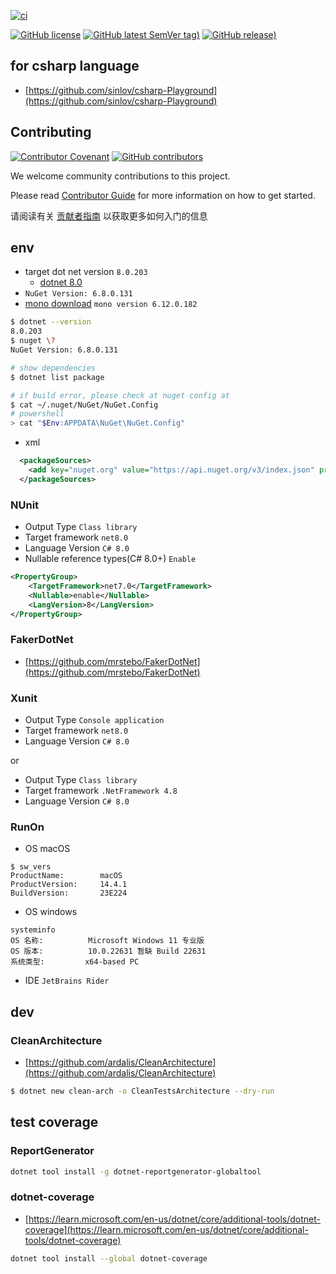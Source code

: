
[![ci](https://github.com/sinlov/csharp-Playground/actions/workflows/ci.yml/badge.svg)](https://github.com/sinlov/csharp-Playground/actions/workflows/ci.yml)

[![GitHub license](https://img.shields.io/github/license/sinlov/csharp-Playground)](https://github.com/sinlov/csharp-Playground)
[![GitHub latest SemVer tag)](https://img.shields.io/github/v/tag/sinlov/csharp-Playground)](https://github.com/sinlov/csharp-Playground/tags)
[![GitHub release)](https://img.shields.io/github/v/release/sinlov/csharp-Playground)](https://github.com/sinlov/csharp-Playground/releases)

## for csharp language

- [https://github.com/sinlov/csharp-Playground](https://github.com/sinlov/csharp-Playground)

## Contributing

[![Contributor Covenant](https://img.shields.io/badge/contributor%20covenant-v1.4-ff69b4.svg)](.github/CONTRIBUTING_DOC/CODE_OF_CONDUCT.md)
[![GitHub contributors](https://img.shields.io/github/contributors/sinlov/csharp-Playground)](https://github.com/sinlov/csharp-Playground/graphs/contributors)

We welcome community contributions to this project.

Please read [Contributor Guide](.github/CONTRIBUTING_DOC/CONTRIBUTING.md) for more information on how to get started.

请阅读有关 [贡献者指南](.github/CONTRIBUTING_DOC/zh-CN/CONTRIBUTING.md) 以获取更多如何入门的信息

## env

- target dot net version `8.0.203` 
  - [dotnet 8.0](https://dotnet.microsoft.com/download/dotnet/8.0)
- `NuGet Version: 6.8.0.131`
- [mono download](https://www.mono-project.com/download/stable/) `mono version 6.12.0.182`

```bash
$ dotnet --version
8.0.203
$ nuget \?
NuGet Version: 6.8.0.131

# show dependencies
$ dotnet list package

# if build error, please check at nuget config at
$ cat ~/.nuget/NuGet/NuGet.Config
# powershell
> cat "$Env:APPDATA\NuGet\NuGet.Config"
```

- xml

```xml
  <packageSources>
    <add key="nuget.org" value="https://api.nuget.org/v3/index.json" protocolVersion="3" />
  </packageSources>
```

### NUnit

- Output Type `Class library`
- Target framework `net8.0`
- Language Version `C# 8.0`
- Nullable reference types(C# 8.0+) `Enable`

```xml
<PropertyGroup>
    <TargetFramework>net7.0</TargetFramework>
    <Nullable>enable</Nullable>
    <LangVersion>8</LangVersion>
</PropertyGroup>
```

### FakerDotNet

- [https://github.com/mrstebo/FakerDotNet](https://github.com/mrstebo/FakerDotNet)

### Xunit

- Output Type `Console application`
- Target framework `net8.0`
- Language Version `C# 8.0`

or

- Output Type `Class library`
- Target framework `.NetFramework 4.8`
- Language Version `C# 8.0`

### RunOn

- OS macOS

```
$ sw_vers
ProductName:		macOS
ProductVersion:		14.4.1
BuildVersion:		23E224
```

- OS windows

```
systeminfo
OS 名称:          Microsoft Windows 11 专业版
OS 版本:          10.0.22631 暂缺 Build 22631
系统类型:         x64-based PC
```

- IDE `JetBrains Rider`

## dev

### CleanArchitecture

- [https://github.com/ardalis/CleanArchitecture](https://github.com/ardalis/CleanArchitecture)

```bash
$ dotnet new clean-arch -o CleanTestsArchitecture --dry-run
```

## test coverage

### ReportGenerator

```bash
dotnet tool install -g dotnet-reportgenerator-globaltool
```

### dotnet-coverage

- [https://learn.microsoft.com/en-us/dotnet/core/additional-tools/dotnet-coverage](https://learn.microsoft.com/en-us/dotnet/core/additional-tools/dotnet-coverage)

```bash
dotnet tool install --global dotnet-coverage
```